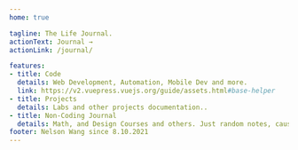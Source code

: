 ```yaml
---
home: true

tagline: The Life Journal.
actionText: Journal →
actionLink: /journal/

features:
- title: Code
  details: Web Development, Automation, Mobile Dev and more.
  link: https://v2.vuepress.vuejs.org/guide/assets.html#base-helper 
- title: Projects
  details: Labs and other projects documentation..
- title: Non-Coding Journal
  details: Math, and Design Courses and others. Just random notes, cause I know no one really cares about what I write here...
footer: Nelson Wang since 8.10.2021
---
```


<!-- 
# Quick Access

<TagList /> -->

